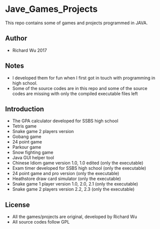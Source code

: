 # Jave_Games_Projects
This repo contains some of games and projects programmed in JAVA.
## Author
- Richard Wu 2017
## Notes
- I developed them for fun when I first got in touch with programming in high school.
- Some of the source codes are in this repo and some of the source codes are missing with only the compiled executable files left
## Introduction
- The GPA calculator developed for SSBS high school
- Tetris game
- Snake game 2 players version
- Gobang game
- 24 point game
- Parkour game
- Snow fighting game
- Java GUI helper tool
- Chinese Idiom game version 1.0, 1.0 edited (only the executable)
- Exam timer developed for SSBS high school (only the executable)
- 24 point game and pro version (only the executable)
- Heathstore draw card simulator (only the executable)
- Snake game 1 player version 1.0, 2.0, 2.1 (only the executable)
- Snake game 2 players version 2.2, 2.3 (only the executable)
## License
- All the games/projects are original, developed by Richard Wu
- All source codes follow GPL
